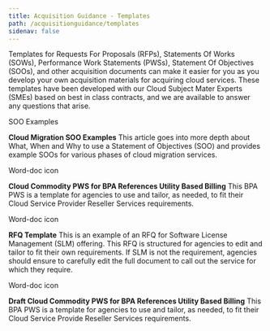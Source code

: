 ```yaml
---
title: Acquisition Guidance - Templates
path: /acquisitionguidance/templates
sidenav: false
---
```

Templates for Requests For Proposals (RFPs), Statements Of Works (SOWs), Performance Work Statements (PWSs), Statement Of Objectives (SOOs), and other acquisition documents can make it easier for you as you develop your own acquisition materials for acquiring cloud services. These templates have been developed with our Cloud Subject Mater Experts (SMEs) based on best in class contracts, and we are available to answer any questions that arise.

 

SOO Examples

**Cloud Migration SOO Examples**
This article goes into more depth about What, When and Why to use a Statement of Objectives (SOO) and provides example SOOs for various phases of cloud migration services.

Word-doc icon

**Cloud Commodity PWS for BPA References Utility Based Billing**
This BPA PWS is a template for agencies to use and tailor, as needed, to fit their Cloud Service Provider Reseller Services requirements.

Word-doc icon

**RFQ Template**
This is an example of an RFQ for Software License Management (SLM) offering. This RFQ is structured for agencies to edit and tailor to fit their own requirements. If SLM is not the requirement, agencies should ensure to carefully edit the full document to call out the service for which they require.

Word-doc icon

**Draft Cloud Commodity PWS for BPA References Utility Based Billing**
This BPA PWS is a template for agencies to use and tailor, as needed, to fit their Cloud Service Provide Reseller Services requirements.